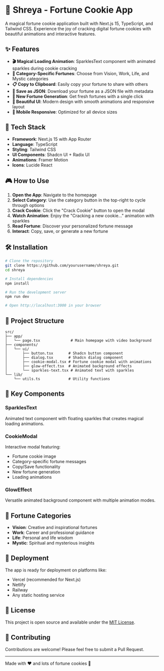 # 🍪 Shreya - Fortune Cookie App

A magical fortune cookie application built with Next.js 15, TypeScript, and Tailwind CSS. Experience the joy of cracking digital fortune cookies with beautiful animations and interactive features.

## ✨ Features

- **🎬 Magical Loading Animation**: SparklesText component with animated sparkles during cookie cracking
- **🎯 Category-Specific Fortunes**: Choose from Vision, Work, Life, and Mystic categories
- **📋 Copy to Clipboard**: Easily copy your fortune to share with others
- **💾 Save as JSON**: Download your fortune as a JSON file with metadata
- **🔄 New Fortune Generation**: Get fresh fortunes with a single click
- **🎨 Beautiful UI**: Modern design with smooth animations and responsive layout
- **📱 Mobile Responsive**: Optimized for all device sizes

## 🚀 Tech Stack

- **Framework**: Next.js 15 with App Router
- **Language**: TypeScript
- **Styling**: Tailwind CSS
- **UI Components**: Shadcn UI + Radix UI
- **Animations**: Framer Motion
- **Icons**: Lucide React

## 🎮 How to Use

1. **Open the App**: Navigate to the homepage
2. **Select Category**: Use the category button in the top-right to cycle through options
3. **Crack Cookie**: Click the "Crack Cookie" button to open the modal
4. **Watch Animation**: Enjoy the "Cracking a new cookie..." animation with sparkles
5. **Read Fortune**: Discover your personalized fortune message
6. **Interact**: Copy, save, or generate a new fortune

## 🛠️ Installation

```bash
# Clone the repository
git clone https://github.com/yourusername/shreya.git
cd shreya

# Install dependencies
npm install

# Run the development server
npm run dev

# Open http://localhost:3000 in your browser
```

## 📁 Project Structure

```
src/
├── app/
│   └── page.tsx              # Main homepage with video background
├── components/
│   └── ui/
│       ├── button.tsx       # Shadcn button component
│       ├── dialog.tsx       # Shadcn dialog component
│       ├── cookie-modal.tsx # Fortune cookie modal with animations
│       ├── glow-effect.tsx  # Animated background effects
│       └── sparkles-text.tsx # Animated text with sparkles
└── lib/
    └── utils.ts             # Utility functions
```

## 🎨 Key Components

### SparklesText
Animated text component with floating sparkles that creates magical loading animations.

### CookieModal
Interactive modal featuring:
- Fortune cookie image
- Category-specific fortune messages
- Copy/Save functionality
- New fortune generation
- Loading animations

### GlowEffect
Versatile animated background component with multiple animation modes.

## 📝 Fortune Categories

- **Vision**: Creative and inspirational fortunes
- **Work**: Career and professional guidance
- **Life**: Personal and life wisdom
- **Mystic**: Spiritual and mysterious insights

## 🚀 Deployment

The app is ready for deployment on platforms like:
- Vercel (recommended for Next.js)
- Netlify
- Railway
- Any static hosting service

## 📄 License

This project is open source and available under the [MIT License](LICENSE).

## 🤝 Contributing

Contributions are welcome! Please feel free to submit a Pull Request.

---

Made with ❤️ and lots of fortune cookies 🍪
